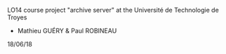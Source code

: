LO14 course project "archive server" at the Université de Technologie de Troyes

- Mathieu GUÉRY & Paul ROBINEAU

18/06/18

